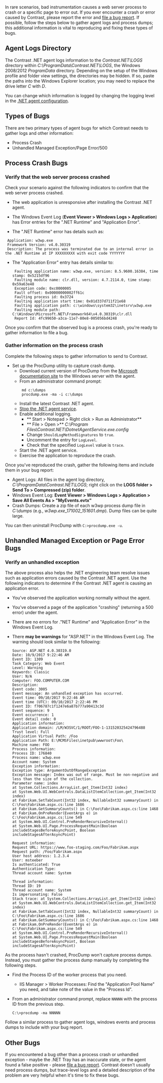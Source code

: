 <!--
title: "Get .NET Agent Logs"
description: "Instructions on using .NET agent logs"
tags: "troubleshoot configuration logging agent .Net"
-->

In rare scenarios, bad instrumentation causes a web server process to crash or a specific page to error out. If you ever encounter a crash or error caused by Contrast, please report the error and [file a bug report](mailto:bugs@contrastsecurity.com). If possible, follow the steps below to gather agent logs and process dumps; this additional information is vital to reproducing and fixing these types of bugs. 

## Agent Logs Directory

The Contrast .NET agent logs information to the *Contrast.NET\LOGS* directory within *C:\ProgramData\Contrast.NET\LOGS*, the Windows 2008/2012 *ProgramData* directory. Depending on the setup of the Windows profile and folder view settings, the directories may be hidden. If so, paste the paths into the Windows Explorer location; you may need to replace the drive letter *C* with *D*.

You can change which information is logged by changing the logging level in the [.NET agent configuration](installation-netconfig.html).

## Types of Bugs

There are two primary types of agent bugs for which Contrast needs to gather logs and other information:    

* Process Crash
* Unhandled Managed Exception/Page Error/500

## Process Crash Bugs

### Verify that the web server process crashed 

Check your scenario against the following indicators to confirm that the web server process crashed. 

* The web application is unresponsive after installing the Contrast .NET agent.

* The Windows Event Log (**Event Viewer > Windows Logs > Application**) has Error entries for the ".NET Runtime" and "Application Error". 

 * The ".NET Runtime" error has details such as: 

  ```
   Application: w3wp.exe
   Framework Version: v4.0.30319
   Description: The process was terminated due to an internal error in the .NET Runtime at IP XXXXXXXXX with exit code YYYYYYY
  ```

 * The "Application Error" entry has details similar to:

   ```
    Faulting application name: w3wp.exe, version: 8.5.9600.16384, time stamp: 0x5215df96
    Faulting module name: clr.dll, version: 4.7.2114.0, time stamp: 0x59a63e48
    Exception code: 0xc0000005
    Fault offset: 0x00000000002ff61c
    Faulting process id: 0x3724
    Faulting application start time: 0x01d337d711f21e68
    Faulting application path: c:\windows\system32\inetsrv\w3wp.exe
    Faulting module path: C:\Windows\Microsoft.NET\Framework64\v4.0.30319\clr.dll
    Report Id: 4fc99650-a3ca-11e7-80e8-005056bd4248
   ```

Once you confirm that the observed bug is a process crash, you're ready to gather information to file a bug. 

### Gather information on the process crash 

Complete the following steps to gather information to send to Contrast. 

* Set up the ProcDump utility to capture crash dump. 
  * Download current version of ProcDump from the [Microsoft documentation site](https://docs.microsoft.com/en-us/sysinternals/downloads/procdump) to the Windows server with the agent.
  * From an administrator command prompt: 
    ```
     md c:\dumps 
     procdump.exe -ma -i c:\dumps
    ```
  * Install the latest Contrast .NET agent.
  * [Stop the .NET agent service](http://127.0.0.1:9000/installation-netusage.html#usage).
  * Enable additional logging. 
     * ** Start > Notepad > Right click > Run as Administrator**
     * ** File > Open >** *C:\Program Files\Contrast.NET\DotnetAgentService.exe.config*
     * Change `ShouldLogMethodSignatures` to `true`.
     * Uncomment the entry for `LogLevel`. 
     * Check that the specified `LogLevel` value is `trace`.
  * Start the .NET agent service.
  * Exercise the application to reproduce the crash.

Once you've reproduced the crash, gather the following items and include them in your bug report:

* Agent Logs: All files in the agent log directory, *C:\ProgramData\Contrast.NET\LOGS*; right click on the **LOGS folder > Send To > Compressed (zip) folder**.
* Windows Event Log: **Event Viewer > Windows Logs > Application > Save All Events As > "MyEvents.evtx"**
* Crash Dumps: Create a zip file of each w3wp process dump file in *C:\dumps* (e.g., *w3wp.exe_171002_151601.dmp*). Dump files can be quite large.

You can then uninstall ProcDump with `C:>procdump.exe -u`. 

## Unhandled Managed Exception or Page Error Bugs 

### Verify an unhandled exception

The above process also helps the .NET engineering team resolve issues such as application errors caused by the Contrast .NET agent. Use the following indicators to determine if the Contrast .NET agent is causing an application error. 

* You've observed the application working normally without the agent. 

* You've observed a page of the application "crashing" (returning a 500 error) under the agent. 

* There are no errors for ."NET Runtime" and "Application Error" in the Windows Event Log.

* There **may be warnings** for "ASP.NET" in the Windows Event Log. The warning should look similar to the following:

   ```
   Source: ASP.NET 4.0.30319.0
   Date: 10/9/2017 9:22:46 AM
   Event ID: 1309
   Task Category: Web Event
   Level: Warning
   Keywords: Classic
   User: N/A
   Computer: FOO.COMPUTER.COM
   Description:
   Event code: 3005
   Event message: An unhandled exception has occurred.
   Event time: 09/10/2017 9:22:46 AM
   Event time (UTC): 09/10/2017 2:22:46 PM
   Event ID: f706787c1f1247e6a87b777a90413c3d
   Event sequence: 9
   Event occurrence: 1
   Event detail code: 0
   Application information:
   Application domain: /LM/W3SVC/1/ROOT/FOO-1-131520325424796488
   Trust level: Full
   Application Virtual Path: /Foo
   Application Path: E:\MCMSFiles\inetpub\wwwroot\Foo\
   Machine name: FOO
   Process information:
   Process ID: 176840
   Process name: w3wp.exe
   Account name: System
   Exception information:
   Exception type: ArgumentOutOfRangeException
   Exception message: Index was out of range. Must be non-negative and less than the size of the collection.
   Parameter name: index
   at System.Collections.ArrayList.get_Item(Int32 index)
   at System.Web.UI.WebControls.DataListItemCollection.get_Item(Int32 index)
   at Fabrikam.SetTabCount(Int32 index, NullableInt32 summaryCount) in C:\Foo\Fabrikam.aspx.cs:line 1686
   at Fabrikam.GetSummaryCounts() in C:\Foo\Fabrikam.aspx.cs:line 1468
   at Fabrikam.OnPreRender(EventArgs e) in C:\Foo\Fabrikam.aspx.cs:line 549
   at System.Web.UI.Control.PreRenderRecursiveInternal()
   at System.Web.UI.Page.ProcessRequestMain(Boolean includeStagesBeforeAsyncPoint, Boolean includeStagesAfterAsyncPoint)

   Request information:
   Request URL: https://www.foo-staging.com/Foo/Fabrikam.aspx
   Request path: /Foo/Fabrikam.aspx
   User host address: 1.2.3.4
   User: msteeber
   Is authenticated: True
   Authentication Type: 
   Thread account name: System

   Thread information:
   Thread ID: 19
   Thread account name: System
   Is impersonating: False
   Stack trace: at System.Collections.ArrayList.get_Item(Int32 index)
   at System.Web.UI.WebControls.DataListItemCollection.get_Item(Int32 index)
   at Fabrikam.SetTabCount(Int32 index, NullableInt32 summaryCount) in C:\Foo\Fabrikam.aspx.cs:line 1686
   at Fabrikam.GetSummaryCounts() in C:\Foo\Fabrikam.aspx.cs:line 1468
   at Fabrikam.OnPreRender(EventArgs e) in C:\Foo\Fabrikam.aspx.cs:line 549
   at System.Web.UI.Control.PreRenderRecursiveInternal()
   at System.Web.UI.Page.ProcessRequestMain(Boolean includeStagesBeforeAsyncPoint, Boolean includeStagesAfterAsyncPoint)
   ```

As the process hasn't crashed, ProcDump won't capture process dumps. Instead, you must gather the process dump manually by completing the following steps. 

* Find the Process ID of the worker process that you need. 
  * IIS Manager > Worker Processes: Find the "Application Pool Name" you need, and take note of the value in the "Process Id". 

* From an administrator command prompt, replace `NNNNN` with the process ID from the previous step.

  ```
  C:\>procdump -ma NNNNN
  ```

Follow a similar process to gather agent logs, windows events and process dumps to include with your bug report. 

## Other Bugs

If you encountered a bug other than a process crash or unhandled exception - maybe the .NET Tray has an inaccurate state, or the agent found a false positive - please [file a bug report](mailto:bugs@contrastsecurity.com). Contrast doesn't usually need process dumps, but trace-level logs and a detailed description of the problem are very helpful when it's time to fix these bugs.  

